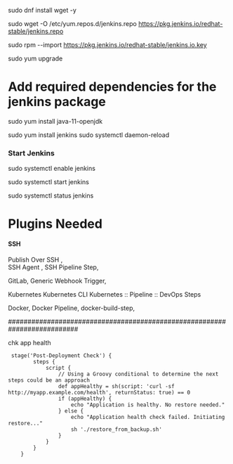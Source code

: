 
sudo dnf install wget -y

sudo wget -O /etc/yum.repos.d/jenkins.repo https://pkg.jenkins.io/redhat-stable/jenkins.repo
    
sudo rpm --import https://pkg.jenkins.io/redhat-stable/jenkins.io.key

sudo yum upgrade

# Add required dependencies for the jenkins package
sudo yum install java-11-openjdk

sudo yum install jenkins
sudo systemctl daemon-reload

### Start Jenkins

sudo systemctl enable jenkins

sudo systemctl start jenkins


sudo systemctl status jenkins


#  Plugins Needed

#### SSH
Publish Over SSH ,	
SSH Agent	,
SSH Pipeline Step,

GitLab,
Generic Webhook Trigger,

Kubernetes
Kubernetes CLI
Kubernetes :: Pipeline :: DevOps Steps

Docker,
Docker Pipeline,
docker-build-step,

##########################################################################

chk app health

     stage('Post-Deployment Check') {
            steps {
                script {
                    // Using a Groovy conditional to determine the next steps could be an approach
                    def appHealthy = sh(script: 'curl -sf http://myapp.example.com/health', returnStatus: true) == 0
                    if (appHealthy) {
                        echo "Application is healthy. No restore needed."
                    } else {
                        echo "Application health check failed. Initiating restore..."
                        sh './restore_from_backup.sh'
                    }
                }
            }
        }
